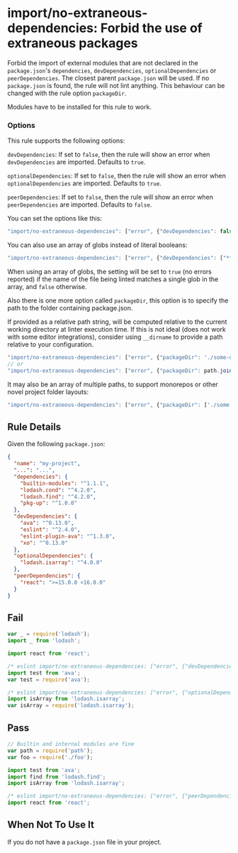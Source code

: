# import/no-extraneous-dependencies: Forbid the use of extraneous packages

Forbid the import of external modules that are not declared in the `package.json`'s `dependencies`, `devDependencies`, `optionalDependencies` or `peerDependencies`.
The closest parent `package.json` will be used. If no `package.json` is found, the rule will not lint anything. This behaviour can be changed with the rule option `packageDir`.

Modules have to be installed for this rule to work.

### Options

This rule supports the following options:

`devDependencies`: If set to `false`, then the rule will show an error when `devDependencies` are imported. Defaults to `true`.

`optionalDependencies`: If set to `false`, then the rule will show an error when `optionalDependencies` are imported. Defaults to `true`.

`peerDependencies`: If set to `false`, then the rule will show an error when `peerDependencies` are imported. Defaults to `false`.

You can set the options like this:

```js
"import/no-extraneous-dependencies": ["error", {"devDependencies": false, "optionalDependencies": false, "peerDependencies": false}]
```

You can also use an array of globs instead of literal booleans:

```js
"import/no-extraneous-dependencies": ["error", {"devDependencies": ["**/*.test.js", "**/*.spec.js"]}]
```

When using an array of globs, the setting will be set to `true` (no errors reported) if the name of the file being linted matches a single glob in the array, and `false` otherwise.

Also there is one more option called `packageDir`, this option is to specify the path to the folder containing package.json.

If provided as a relative path string, will be computed relative to the current working directory at linter execution time. If this is not ideal (does not work with some editor integrations), consider using `__dirname` to provide a path relative to your configuration.

```js
"import/no-extraneous-dependencies": ["error", {"packageDir": './some-dir/'}]
// or
"import/no-extraneous-dependencies": ["error", {"packageDir": path.join(__dirname, 'some-dir')}]
```

It may also be an array of multiple paths, to support monorepos or other novel project
folder layouts:

```js
"import/no-extraneous-dependencies": ["error", {"packageDir": ['./some-dir/', './root-pkg']}]
```

## Rule Details

Given the following `package.json`:
```json
{
  "name": "my-project",
  "...": "...",
  "dependencies": {
    "builtin-modules": "^1.1.1",
    "lodash.cond": "^4.2.0",
    "lodash.find": "^4.2.0",
    "pkg-up": "^1.0.0"
  },
  "devDependencies": {
    "ava": "^0.13.0",
    "eslint": "^2.4.0",
    "eslint-plugin-ava": "^1.3.0",
    "xo": "^0.13.0"
  },
  "optionalDependencies": {
    "lodash.isarray": "^4.0.0"
  },
  "peerDependencies": {
    "react": ">=15.0.0 <16.0.0"
  }
}
```


## Fail

```js
var _ = require('lodash');
import _ from 'lodash';

import react from 'react';

/* eslint import/no-extraneous-dependencies: ["error", {"devDependencies": false}] */
import test from 'ava';
var test = require('ava');

/* eslint import/no-extraneous-dependencies: ["error", {"optionalDependencies": false}] */
import isArray from 'lodash.isarray';
var isArray = require('lodash.isarray');
```


## Pass

```js
// Builtin and internal modules are fine
var path = require('path');
var foo = require('./foo');

import test from 'ava';
import find from 'lodash.find';
import isArray from 'lodash.isarray';

/* eslint import/no-extraneous-dependencies: ["error", {"peerDependencies": true}] */
import react from 'react';
```


## When Not To Use It

If you do not have a `package.json` file in your project.
